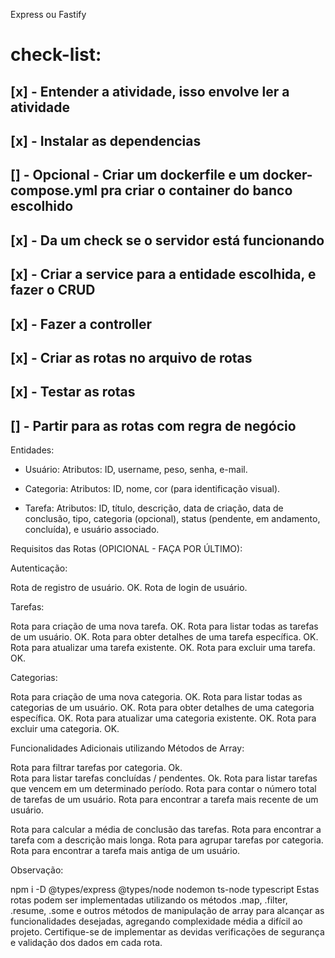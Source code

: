 Express ou Fastify

# check-list:
## [x] - Entender a atividade, isso envolve ler a atividade
## [x] - Instalar as dependencias
## [] - Opcional - Criar um dockerfile e um docker-compose.yml pra criar o container do banco escolhido
## [x] - Da um check se o servidor está funcionando
## [x] - Criar a service para a entidade escolhida, e fazer o CRUD
## [x] - Fazer a controller
## [x] - Criar as rotas no arquivo de rotas
## [x] - Testar as rotas
## [] - Partir para as rotas com regra de negócio

	
Entidades:

- Usuário:
	Atributos: ID, username, peso, senha, e-mail.
	
- Categoria:
	Atributos: ID, nome, cor (para identificação visual).

- Tarefa:
	Atributos: ID, título, descrição, data de criação, data de conclusão, tipo, categoria (opcional), status (pendente, em andamento, concluída), e usuário associado.



Requisitos das Rotas (OPICIONAL - FAÇA POR ÚLTIMO):

Autenticação:

Rota de registro de usuário. OK.
Rota de login de usuário.

Tarefas:

Rota para criação de uma nova tarefa. OK.
Rota para listar todas as tarefas de um usuário. OK.
Rota para obter detalhes de uma tarefa específica. OK.
Rota para atualizar uma tarefa existente. OK.
Rota para excluir uma tarefa. OK.

Categorias:

Rota para criação de uma nova categoria. OK.
Rota para listar todas as categorias de um usuário. OK.
Rota para obter detalhes de uma categoria específica. OK.
Rota para atualizar uma categoria existente. OK.
Rota para excluir uma categoria. OK.

Funcionalidades Adicionais utilizando Métodos de Array:

Rota para filtrar tarefas por categoria. Ok.	
Rota para listar tarefas concluídas / pendentes. Ok.
Rota para listar tarefas que vencem em um determinado período.
Rota para contar o número total de tarefas de um usuário.
Rota para encontrar a tarefa mais recente de um usuário.

Rota para calcular a média de conclusão das tarefas.
Rota para encontrar a tarefa com a descrição mais longa.
Rota para agrupar tarefas por categoria.
Rota para encontrar a tarefa mais antiga de um usuário.

Observação:



npm i -D  @types/express @types/node nodemon ts-node typescript
Estas rotas podem ser implementadas utilizando os métodos .map, .filter, .resume, .some e outros métodos de manipulação de array para alcançar as funcionalidades desejadas, agregando complexidade média a difícil ao projeto. Certifique-se de implementar as devidas verificações de segurança e validação dos dados em cada rota.
